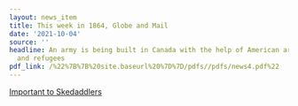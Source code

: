 ```yaml
---
layout: news_item
title: This week in 1864, Globe and Mail
date: '2021-10-04'
source: ''
headline: An army is being built in Canada with the help of American army deserters
  and refugees
pdf_link: /%22%7B%7B%20site.baseurl%20%7D%7D/pdfs//pdfs/news4.pdf%22
---
```


[Important to Skedaddlers](/%7B%7B%20site.baseurl%20%7D%7D/pdfs/news4.pdf)